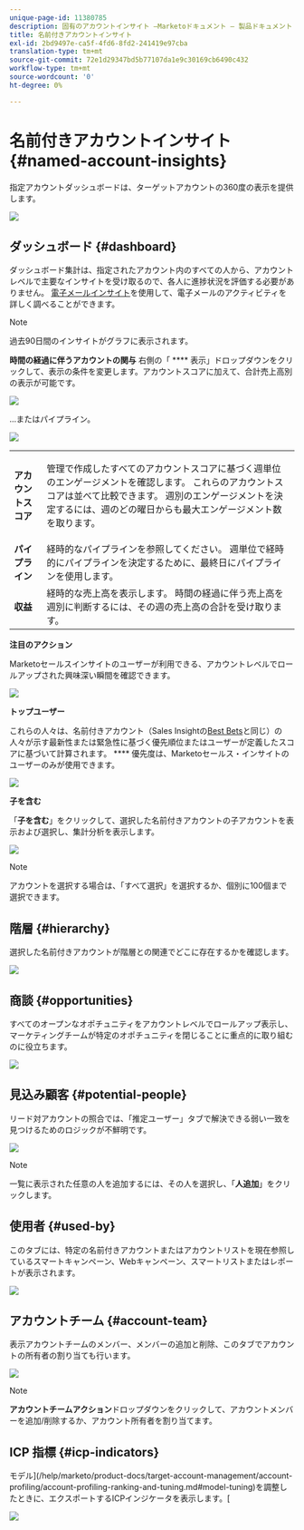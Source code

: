 ```yaml
---
unique-page-id: 11380785
description: 固有のアカウントインサイト —Marketoドキュメント — 製品ドキュメント
title: 名前付きアカウントインサイト
exl-id: 2bd9497e-ca5f-4fd6-8fd2-241419e97cba
translation-type: tm+mt
source-git-commit: 72e1d29347bd5b77107da1e9c30169cb6490c432
workflow-type: tm+mt
source-wordcount: '0'
ht-degree: 0%

---
```


# 名前付きアカウントインサイト{#named-account-insights}

指定アカウントダッシュボードは、ターゲットアカウントの360度の表示を提供します。

![](assets/one-1.png)

## ダッシュボード {#dashboard}

ダッシュボード集計は、指定されたアカウント内のすべての人から、アカウントレベルで主要なインサイトを受け取るので、各人に進捗状況を評価する必要がありません。 [電子メールインサイト](/help/marketo/product-docs/reporting/email-insights/filtering-in-email-insights.md#account-based-marketing)を使用して、電子メールのアクティビティを詳しく調べることができます。

>[!NOTE]
>
>過去90日間のインサイトがグラフに表示されます。

**時間の経過に伴うアカウントの関与** 右側の「 **** 表示」ドロップダウンをクリックして、表示の条件を変更します。アカウントスコアに加えて、合計売上高別の表示が可能です。

![](assets/two-new.png)

...またはパイプライン。

![](assets/three-new.png)

<table> 
 <tbody> 
  <tr> 
   <td><strong>アカウントスコア</strong></td> 
   <td><p>管理で作成したすべてのアカウントスコアに基づく週単位のエンゲージメントを確認します。 これらのアカウントスコアは並べて比較できます。 週別のエンゲージメントを決定するには、週のどの曜日からも最大エンゲージメント数を取ります。</p></td> 
  </tr> 
  <tr> 
   <td><strong>パイプライン</strong></td> 
   <td>経時的なパイプラインを参照してください。 週単位で経時的にパイプラインを決定するために、最終日にパイプラインを使用します。</td> 
  </tr> 
  <tr> 
   <td><strong>収益</strong></td> 
   <td>経時的な売上高を表示します。 時間の経過に伴う売上高を週別に判断するには、その週の売上高の合計を受け取ります。</td> 
  </tr> 
 </tbody> 
</table>

**注目のアクション**

Marketoセールスインサイトのユーザーが利用できる、アカウントレベルでロールアップされた興味深い瞬間を確認できます。

![](assets/int-mom.png)

**トップユーザー**

これらの人々は、名前付きアカウント（Sales Insightの[Best Bets](/help/marketo/product-docs/marketo-sales-insight/msi-for-salesforce/features/stars-and-flames/priority-urgency-relative-score-and-best-bets.md)と同じ）の人々が示す最新性または緊急性に基づく優先順位またはユーザーが定義したスコアに基づいて計算されます。 **** 優先度は、Marketoセールス・インサイトのユーザーのみが使用できます。

![](assets/top-ten.png)

**子を含む**

「**子を含む**」をクリックして、選択した名前付きアカウントの子アカウントを表示および選択し、集計分析を表示します。

![](assets/abm.png)

>[!NOTE]
>
>アカウントを選択する場合は、「すべて選択」を選択するか、個別に100個まで選択できます。

## 階層 {#hierarchy}

選択した名前付きアカウントが階層との関連でどこに存在するかを確認します。

![](assets/hierarchy.png)

## 商談 {#opportunities}

すべてのオープンなオポチュニティをアカウントレベルでロールアップ表示し、マーケティングチームが特定のオポチュニティを閉じることに重点的に取り組むのに役立ちます。

![](assets/four-1.png)

## 見込み顧客 {#potential-people}

リード対アカウントの照合では、「推定ユーザー」タブで解決できる弱い一致を見つけるためのロジックが不鮮明です。

![](assets/five-1.png)

>[!NOTE]
>
>一覧に表示された任意の人を追加するには、その人を選択し、「**人追加**」をクリックします。

## 使用者 {#used-by}

このタブには、特定の名前付きアカウントまたはアカウントリストを現在参照しているスマートキャンペーン、Webキャンペーン、スマートリストまたはレポートが表示されます。

![](assets/six-1.png)

## アカウントチーム {#account-team}

表示アカウントチームのメンバー、メンバーの追加と削除、このタブでアカウントの所有者の割り当ても行います。

![](assets/seven-1.png)

>[!NOTE]
>
>**アカウントチームアクション**&#x200B;ドロップダウンをクリックして、アカウントメンバーを追加/削除するか、アカウント所有者を割り当てます。

## ICP 指標 {#icp-indicators}

モデル](/help/marketo/product-docs/target-account-management/account-profiling/account-profiling-ranking-and-tuning.md#model-tuning)を調整したときに、エクスポートするICPインジケータを表示します。[

![](assets/eight.png)

